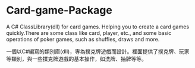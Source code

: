 # Card-game-Package
A C# ClassLibrary(dll) for card games. Helping you to create a card games quickly.There are some class like card, player, etc., and some basic operations of poker games, such as shuffles, draws and more.

一個以C#編寫的類別庫(dll)，專為撲克牌遊戲而設計。裡面提供了撲克牌、玩家等類別，與一些撲克牌遊戲的基本操作，如洗牌、抽牌等等。
